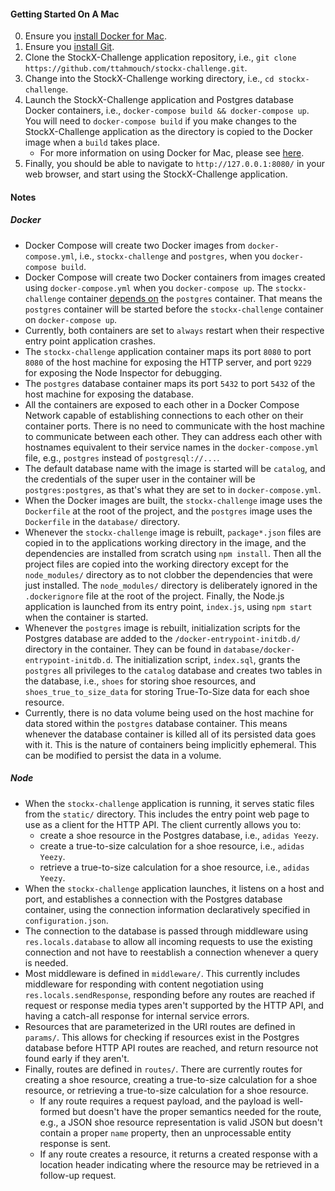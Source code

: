 #### Getting Started On A Mac

0. Ensure you [install Docker for Mac](https://docs.docker.com/docker-for-mac/install/).
0. Ensure you [install Git](https://git-scm.com/book/en/v2/Getting-Started-Installing-Git).
0. Clone the StockX-Challenge application repository, 
   i.e., `git clone https://github.com/ttahmouch/stockx-challenge.git`.
0. Change into the StockX-Challenge working directory, i.e., `cd stockx-challenge`.
0. Launch the StockX-Challenge application and Postgres database Docker containers,
   i.e., `docker-compose build && docker-compose up`. You will need to `docker-compose build` if you make changes to the
   StockX-Challenge application as the directory is copied to the Docker image when a `build` takes place.
    + For more information on using Docker for Mac, please see [here](https://docs.docker.com/docker-for-mac/).
0. Finally, you should be able to navigate to `http://127.0.0.1:8080/` in your web browser, and start using the
   StockX-Challenge application.

#### Notes

##### Docker

+ Docker Compose will create two Docker images from `docker-compose.yml`, i.e., `stockx-challenge` and `postgres`, when
  you `docker-compose build`.
+ Docker Compose will create two Docker containers from images created using `docker-compose.yml` when you
  `docker-compose up`. The `stockx-challenge` container
  [depends on](https://docs.docker.com/compose/compose-file/#depends_on) the `postgres` container. That means the
  `postgres` container will be started before the `stockx-challenge` container on `docker-compose up`.
+ Currently, both containers are set to `always` restart when their respective entry point application crashes.
+ The `stockx-challenge` application container maps its port `8080` to port `8080` of the host machine for exposing the
  HTTP server, and port `9229` for exposing the Node Inspector for debugging.
+ The `postgres` database container maps its port `5432` to port `5432` of the host machine for exposing the database.
+ All the containers are exposed to each other in a Docker Compose Network capable of establishing connections to each
  other on their container ports. There is no need to communicate with the host machine to communicate between each
  other. They can address each other with hostnames equivalent to their service names in the `docker-compose.yml` file,
  e.g., `postgres` instead of `postgresql://...`.
+ The default database name with the image is started will be `catalog`, and the credentials of the super user in the
  container will be `postgres:postgres`, as that's what they are set to in `docker-compose.yml`.
+ When the Docker images are built, the `stockx-challenge` image uses the `Dockerfile` at the root of the project, and
  the `postgres` image uses the `Dockerfile` in the `database/` directory.
+ Whenever the `stockx-challenge` image is rebuilt, `package*.json` files are copied in to the applications working
  directory in the image, and the dependencies are installed from scratch using `npm install`. Then all the project
  files are copied into the working directory except for the `node_modules/` directory as to not clobber the
  dependencies that were just installed. The `node_modules/` directory is deliberately ignored in the `.dockerignore`
  file at the root of the project. Finally, the Node.js application is launched from its entry point, `index.js`, using
  `npm start` when the container is started.
+ Whenever the `postgres` image is rebuilt, initialization scripts for the Postgres database are added to the
  `/docker-entrypoint-initdb.d/` directory in the container. They can be found in `database/docker-entrypoint-initdb.d`.
  The initialization script, `index.sql`, grants the `postgres` all privileges to the `catalog` database and creates two
  tables in the database, i.e., `shoes` for storing shoe resources, and `shoes_true_to_size_data` for storing
  True-To-Size data for each shoe resource.
+ Currently, there is no data volume being used on the host machine for data stored within the `postgres` database
  container. This means whenever the database container is killed all of its persisted data goes with it. This is the
  nature of containers being implicitly ephemeral. This can be modified to persist the data in a volume.

##### Node

+ When the `stockx-challenge` application is running, it serves static files from the `static/` directory. This includes
  the entry point web page to use as a client for the HTTP API. The client currently allows you to:
    + create a shoe resource in the Postgres database, i.e., `adidas Yeezy`.
    + create a true-to-size calculation for a shoe resource, i.e., `adidas Yeezy`.
    + retrieve a true-to-size calculation for a shoe resource, i.e., `adidas Yeezy`. 
+ When the `stockx-challenge` application launches, it listens on a host and port, and establishes a connection with the
  Postgres database container, using the connection information declaratively specified in `configuration.json`.
+ The connection to the database is passed through middleware using `res.locals.database` to allow all incoming requests
  to use the existing connection and not have to reestablish a connection whenever a query is needed.
+ Most middleware is defined in `middleware/`. This currently includes middleware for responding with content
  negotiation using `res.locals.sendResponse`, responding before any routes are reached if request or response media
  types aren't supported by the HTTP API, and having a catch-all response for internal service errors.
+ Resources that are parameterized in the URI routes are defined in `params/`. This allows for checking if resources
  exist in the Postgres database before HTTP API routes are reached, and return resource not found early if they aren't.
+ Finally, routes are defined in `routes/`. There are currently routes for creating a shoe resource, creating a
  true-to-size calculation for a shoe resource, or retrieving a true-to-size calculation for a shoe resource.
    + If any route requires a request payload, and the payload is well-formed but doesn't have the proper semantics
      needed for the route, e.g., a JSON shoe resource representation is valid JSON but doesn't contain a proper `name`
      property, then an unprocessable entity response is sent.
    + If any route creates a resource, it returns a created response with a location header indicating where the
      resource may be retrieved in a follow-up request.
